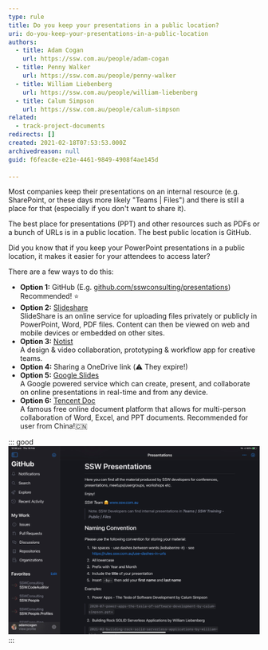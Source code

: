 ```yaml
---
type: rule
title: Do you keep your presentations in a public location?
uri: do-you-keep-your-presentations-in-a-public-location
authors:
  - title: Adam Cogan
    url: https://ssw.com.au/people/adam-cogan
  - title: Penny Walker
    url: https://ssw.com.au/people/penny-walker
  - title: William Liebenberg
    url: https://ssw.com.au/people/william-liebenberg
  - title: Calum Simpson
    url: https://ssw.com.au/people/calum-simpson
related:
  - track-project-documents
redirects: []
created: 2021-02-18T07:53:53.000Z
archivedreason: null
guid: f6feac8e-e21e-4461-9849-4908f4ae145d

---
```


Most companies keep their presentations on an internal resource (e.g. SharePoint, or these days more likely "Teams | Files") and there is still a place for that (especially if you don't want to share it).

The best place for presentations (PPT) and other resources such as PDFs or a bunch of URLs is in a public location. The best public location is GitHub.

Did you know that if you keep your PowerPoint presentations in a public location, it makes it easier for your attendees to access later?

<!--endintro-->

There are a few ways to do this:

* **Option 1:** GitHub (E.g. [github.com/sswconsulting/presentations](https://github.com/sswconsulting/presentations)) Recommended! ⭐️  
* **Option 2:** [Slideshare](http://slideshare.net/)   
  SlideShare is an online service for uploading files privately or publicly in PowerPoint, Word, PDF files. Content can then be viewed on web and mobile devices or embedded on other sites.
* **Option 3:** [Notist](https://noti.st/)   
  A design & video collaboration, prototyping & workflow app for creative teams.
* **Option 4:** Sharing a OneDrive link (⚠️ They expire!)
* **Option 5:** [Google Slides](https://www.google.com/slides/about/)   
  A Google powered service which can create, present, and collaborate on online presentations in real-time and from any device.
* **Option 6:** [Tencent Doc](https://docs.qq.com/home/product#ppt)   
  A famous free online document platform that allows for multi-person collaboration of Word, Excel, and PPT documents. Recommended for user from China️!🇨🇳

::: good
![Figure: Good example - Storing your presentations on GitHub](github-presentation.jpg)
:::
